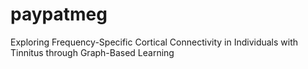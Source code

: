 # paypatmeg
Exploring Frequency-Specific Cortical Connectivity in Individuals with Tinnitus through Graph-Based Learning
